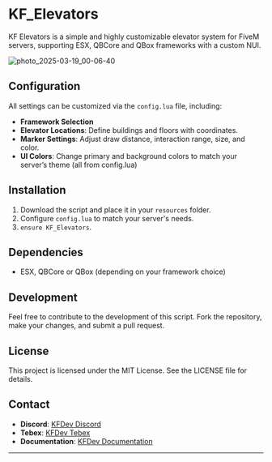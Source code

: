 # KF_Elevators

KF Elevators is a simple and highly customizable elevator system for FiveM servers, supporting ESX, QBCore and QBox frameworks with a custom NUI.

![photo_2025-03-19_00-06-40](https://github.com/user-attachments/assets/7a6b24b8-c396-4aa7-929a-a393abe50169)

## Configuration

All settings can be customized via the `config.lua` file, including:

- **Framework Selection**
- **Elevator Locations**: Define buildings and floors with coordinates.
- **Marker Settings**: Adjust draw distance, interaction range, size, and color.
- **UI Colors**: Change primary and background colors to match your server’s theme (all from config.lua)

## Installation

1. Download the script and place it in your `resources` folder.
2. Configure `config.lua` to match your server's needs.
3. `ensure KF_Elevators`.

## Dependencies

- ESX, QBCore or QBox (depending on your framework choice)

## Development

Feel free to contribute to the development of this script. Fork the repository, make your changes, and submit a pull request.

## License

This project is licensed under the MIT License. See the LICENSE file for details.

## Contact

- **Discord**: [KFDev Discord](https://discord.gg/kfdev)
- **Tebex**: [KFDev Tebex](https://kfdev.tebex.io)
- **Documentation**: [KFDev Documentation](https://docs.kfdev.it/)

---

